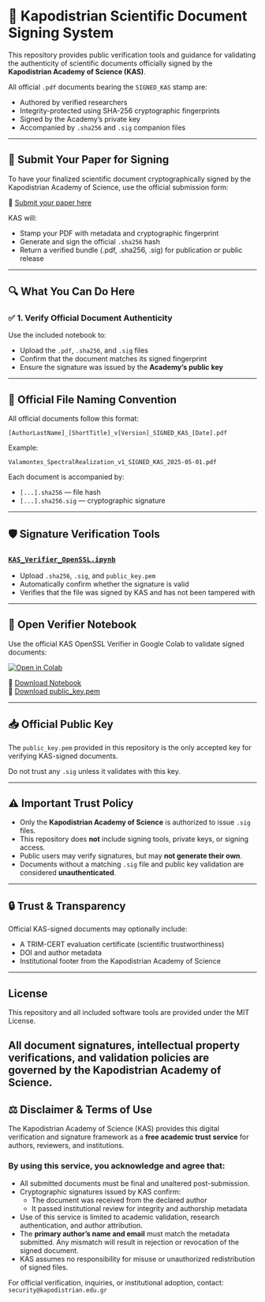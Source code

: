 # 📄 Kapodistrian Scientific Document Signing System

This repository provides public verification tools and guidance for validating the authenticity of scientific documents officially signed by the **Kapodistrian Academy of Science (KAS)**.

All official `.pdf` documents bearing the `SIGNED_KAS` stamp are:
- Authored by verified researchers
- Integrity-protected using SHA-256 cryptographic fingerprints
- Signed by the Academy’s private key
- Accompanied by `.sha256` and `.sig` companion files

---

## 📝 Submit Your Paper for Signing

To have your finalized scientific document cryptographically signed by the Kapodistrian Academy of Science, use the official submission form:

🔗 [Submit your paper here](https://forms.gle/oLhKr2KA17NPhSvr9)

KAS will:
- Stamp your PDF with metadata and cryptographic fingerprint
- Generate and sign the official `.sha256` hash
- Return a verified bundle (.pdf, .sha256, .sig) for publication or public release

---

## 🔍 What You Can Do Here

### ✅ 1. Verify Official Document Authenticity

Use the included notebook to:
- Upload the `.pdf`, `.sha256`, and `.sig` files
- Confirm that the document matches its signed fingerprint
- Ensure the signature was issued by the **Academy’s public key**

---

## 📄 Official File Naming Convention

All official documents follow this format:

```
[AuthorLastName]_[ShortTitle]_v[Version]_SIGNED_KAS_[Date].pdf
```

Example:
```
Valamontes_SpectralRealization_v1_SIGNED_KAS_2025-05-01.pdf
```

Each document is accompanied by:
- `[...].sha256` — file hash
- `[...].sha256.sig` — cryptographic signature

---

## 🛡 Signature Verification Tools

### [`KAS_Verifier_OpenSSL.ipynb`](./KAS_Verifier_OpenSSL.ipynb)

- Upload `.sha256`, `.sig`, and `public_key.pem`
- Automatically confirm whether the signature is valid
- Verifies that the file was signed by KAS and has not been tampered with

---

## 🚀 Open Verifier Notebook

Use the official KAS OpenSSL Verifier in Google Colab to validate signed documents:

[![Open in Colab](https://colab.research.google.com/assets/colab-badge.svg)](https://colab.research.google.com/github/Galactic-Code-Developers/kas-pdf-auth-verifier/blob/main/KAS_Verifier_OpenSSL.ipynb)

📄 [Download Notebook](https://github.com/Galactic-Code-Developers/kas-pdf-auth-verifier/raw/main/KAS_Verifier_OpenSSL.ipynb)  
🔐 [Download public_key.pem](https://github.com/Galactic-Code-Developers/kas-pdf-auth-verifier/raw/main/public_key.pem)

---

## 📥 Official Public Key

The `public_key.pem` provided in this repository is the only accepted key for verifying KAS-signed documents.

Do not trust any `.sig` unless it validates with this key.

---

## ⚠️ Important Trust Policy

- Only the **Kapodistrian Academy of Science** is authorized to issue `.sig` files.
- This repository does **not** include signing tools, private keys, or signing access.
- Public users may verify signatures, but may **not generate their own**.
- Documents without a matching `.sig` file and public key validation are considered **unauthenticated**.

---

## 🔒 Trust & Transparency

Official KAS-signed documents may optionally include:
- A TRIM-CERT evaluation certificate (scientific trustworthiness)
- DOI and author metadata
- Institutional footer from the Kapodistrian Academy of Science

---

## License

This repository and all included software tools are provided under the MIT License.

All document signatures, intellectual property verifications, and validation policies are governed by the **Kapodistrian Academy of Science**.
---

## ⚖️ Disclaimer & Terms of Use

The Kapodistrian Academy of Science (KAS) provides this digital verification and signature framework as a **free academic trust service** for authors, reviewers, and institutions.

### By using this service, you acknowledge and agree that:

- All submitted documents must be final and unaltered post-submission.
- Cryptographic signatures issued by KAS confirm:
  - The document was received from the declared author
  - It passed institutional review for integrity and authorship metadata
- Use of this service is limited to academic validation, research authentication, and author attribution.
- The **primary author’s name and email** must match the metadata submitted. Any mismatch will result in rejection or revocation of the signed document.
- KAS assumes no responsibility for misuse or unauthorized redistribution of signed files.

For official verification, inquiries, or institutional adoption, contact: `security@kapodistrian.edu.gr`
